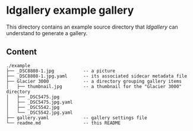 ldgallery example gallery
=========================

This directory contains an example source directory that _ldgallery_ can understand to generate a gallery.


Content
-------

```
./example
├── _DSC8808-1.jpg           -- a picture
├── _DSC8808-1.jpg.yaml      -- its associated sidecar metadata file
├── Glacier 3000             -- a directory grouping gallery items
│   ├── thumbnail.jpg        -- a thumbnail for the "Glacier 3000" directory
│   ├── _DSC5475.jpg
│   ├── _DSC5475.jpg.yaml
│   ├── _DSC5542.jpg
│   └── _DSC5542.jpg.yaml
├── gallery.yaml             -- gallery settings file
└── readme.md                -- this README
```
